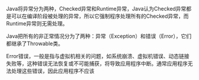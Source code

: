 Java将异常分为两种，Checked异常和Runtime异常，Java认为Checked异常都是可以在编译阶段被处理的异常，所以它强制程序处理所有的Checked异常，而Runtime异常则无需处理。

Java把所有的非正常情况分为了两种：异常（Exception）和错误（Error），它们都继承了Throwable类。

Error错误，一般是指与虚拟机相关的问题，如系统崩溃、虚拟机错误、动态链接失败等，这种错误无法恢复或不可能捕获，将导致应用程序中断。通常应用程序无法处理这些错误，因此应用程序不应该